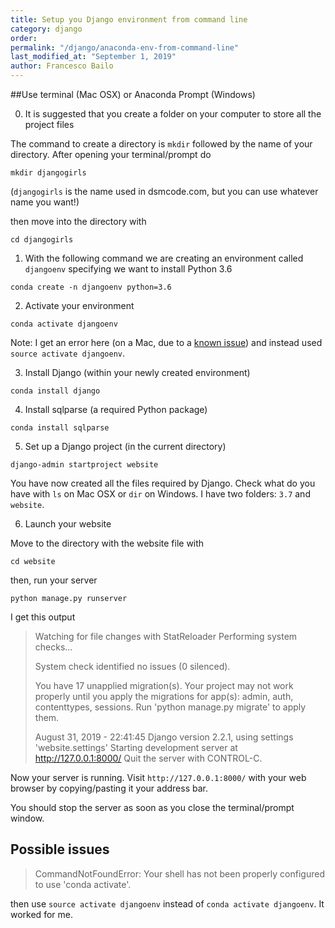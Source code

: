```yaml
---
title: Setup you Django environment from command line
category: django
order: 
permalink: "/django/anaconda-env-from-command-line"
last_modified_at: "September 1, 2019"
author: Francesco Bailo
---
```


##Use terminal (Mac OSX) or Anaconda Prompt (Windows)


0. It is suggested that you create a folder on your computer to store all the project files

The command to create a directory is `mkdir` followed by the name of your directory. After opening your terminal/prompt do

```
mkdir djangogirls
```

(`djangogirls` is the name used in dsmcode.com, but you can use whatever name you want!)

then move into the directory with

```
cd djangogirls
```


1. With the following command we are creating an environment called `djangoenv` specifying we want to install Python 3.6 

```
conda create -n djangoenv python=3.6
```

2. Activate your environment

```
conda activate djangoenv
```

Note: I get an error here (on a Mac, due to a [known issue](https://github.com/conda/conda/issues/7403)) and instead used `source activate djangoenv`.

3. Install Django (within your newly created environment)


```
conda install django
```

4. Install sqlparse (a required Python package)

```
conda install sqlparse 
```

5. Set up a Django project (in the current directory)

```
django-admin startproject website
```

You have now created all the files required by Django. Check what do you have with `ls` on Mac OSX or `dir` on Windows. I have two folders: `3.7` and `website`.

6. Launch your website

Move to the directory with the website file with

```
cd website
```

then, run your server

```
python manage.py runserver
```

I get this output

>Watching for file changes with StatReloader
>Performing system checks...
>
>System check identified no issues (0 silenced).
>
>You have 17 unapplied migration(s). Your project may not work properly until you apply the migrations for app(s): admin, auth, contenttypes, sessions.
>Run 'python manage.py migrate' to apply them.
>
>August 31, 2019 - 22:41:45
>Django version 2.2.1, using settings 'website.settings'
>Starting development server at http://127.0.0.1:8000/
>Quit the server with CONTROL-C.

Now your server is running. Visit `http://127.0.0.1:8000/` with your web browser by copying/pasting it your address bar.

You should stop the server as soon as you close the terminal/prompt window.

## Possible issues

> CommandNotFoundError: Your shell has not been properly configured to use 'conda activate'.

then use `source activate djangoenv` instead of `conda activate djangoenv`. It worked for me.
